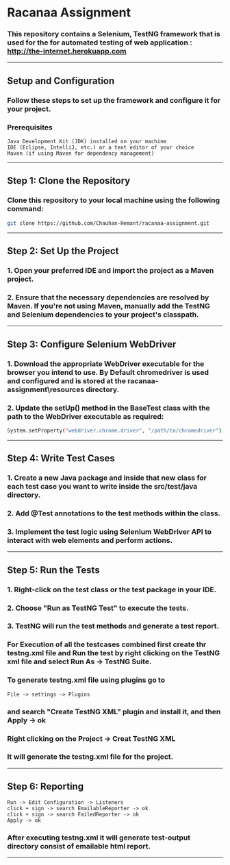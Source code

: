 # Racanaa Assignment

### This repository contains a Selenium, TestNG framework that is used for the for automated testing of web application : http://the-internet.herokuapp.com
---
## Setup and Configuration
### Follow these steps to set up the framework and configure it for your project.

### Prerequisites

```
Java Development Kit (JDK) installed on your machine
IDE (Eclipse, IntelliJ, etc.) or a text editor of your choice
Maven (if using Maven for dependency management)
```
---
## Step 1: Clone the Repository
### Clone this repository to your local machine using the following command:

```bash
git clone https://github.com/Chauhan-Hemant/racanaa-assignment.git
```
---
## Step 2: Set Up the Project
### 1. Open your preferred IDE and import the project as a Maven project.
### 2. Ensure that the necessary dependencies are resolved by Maven. If you're not using Maven, manually add the TestNG and Selenium dependencies to your project's classpath.
---
## Step 3: Configure Selenium WebDriver
### 1. Download the appropriate WebDriver executable for the browser you intend to use. By Default chromedriver is used and configured and is stored at the racanaa-assignment\resources directory.
### 2. Update the setUp() method in the BaseTest class with the path to the WebDriver executable as required:

```bash
System.setProperty("webdriver.chrome.driver", "/path/to/chromedriver");
```
---
## Step 4: Write Test Cases
### 1. Create a new Java package and inside that new class for each test case you want to write inside the src/test/java directory.
### 2. Add @Test annotations to the test methods within the class.
### 3. Implement the test logic using Selenium WebDriver API to interact with web elements and perform actions.
---
## Step 5: Run the Tests
### 1. Right-click on the test class or the test package in your IDE.
### 2. Choose "Run as TestNG Test" to execute the tests.
### 3. TestNG will run the test methods and generate a test report.

### For Execution of all the testcases combined first create thr testng.xml file and Run the test by right clicking on the TestNG xml file and select Run As -> TestNG Suite.

### To generate testng.xml file using plugins go to 
```
File -> settings -> Plugins 
```
### and search "Create TestNG XML" plugin and install it, and then Apply -> ok
### Right clicking on the Project -> Creat TestNG XML
### It will generate the testng.xml file for the project.
---
## Step 6: Reporting 
```
Run -> Edit Configuration -> Listeners 
click + sign -> search EmailableReporter -> ok
click + sign -> search FailedReporter -> ok
Apply -> ok
```
### After executing testng.xml it will generate test-output directory consist of emailable html report.
---